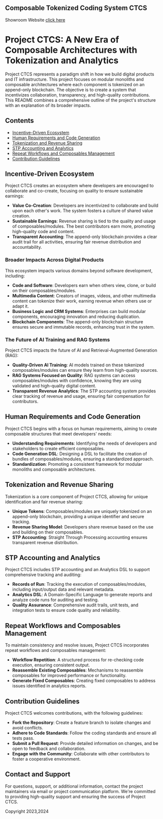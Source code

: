 ## Composable Tokenized Coding System CTCS

Showroom Website [click here](https://ctcs.ch)

# Project CTCS: A New Era of Composable Architectures with Tokenization and Analytics

Project CTCS represents a paradigm shift in how we build digital products and IT infrastructure. This project focuses on modular monoliths and composable architectures where each component is tokenized on an append-only blockchain. The objective is to create a system that incentivizes collaboration, transparency, and high-quality contributions. This README combines a comprehensive outline of the project's structure with an explanation of its broader impacts.

## Contents
- [Incentive-Driven Ecosystem](#incentive-driven-ecosystem)
- [Human Requirements and Code Generation](#human-requirements-and-code-generation)
- [Tokenization and Revenue Sharing](#tokenization-and-revenue-sharing)
- [STP Accounting and Analytics](#stp-accounting-and-analytics)
- [Repeat Workflows and Composables Management](#repeat-workflows-and-composables-management)
- [Contribution Guidelines](#contribution-guidelines)

## Incentive-Driven Ecosystem
Project CTCS creates an ecosystem where developers are encouraged to collaborate and co-create, focusing on quality to ensure sustainable earnings:

- **Value Co-Creation**: Developers are incentivized to collaborate and build upon each other's work. The system fosters a culture of shared value creation.
- **Sustainable Earnings**: Revenue sharing is tied to the quality and usage of composables/modules. The best contributors earn more, promoting high-quality code and content.
- **Transparent Accounting**: The append-only blockchain provides a clear audit trail for all activities, ensuring fair revenue distribution and accountability.

### Broader Impacts Across Digital Products
This ecosystem impacts various domains beyond software development, including:

- **Code and Software**: Developers earn when others view, clone, or build on their composables/modules.
- **Multimedia Content**: Creators of images, videos, and other multimedia content can tokenize their work, earning revenue when others use or adapt it.
- **Business Logic and CRM Systems**: Enterprises can build modular components, encouraging innovation and reducing duplication.
- **Blockchain Components**: The append-only blockchain structure ensures secure and immutable records, enhancing trust in the system.

### The Future of AI Training and RAG Systems
Project CTCS impacts the future of AI and Retrieval-Augmented Generation (RAG):

- **Quality-Driven AI Training**: AI models trained on these tokenized composables/modules can ensure they learn from high-quality sources.
- **RAG Systems Focused on Quality**: RAG systems can access composables/modules with confidence, knowing they are using validated and high-quality digital content.
- **Transparent Revenue Analytics**: The STP accounting system provides clear tracking of revenue and usage, ensuring fair compensation for contributors.

## Human Requirements and Code Generation
Project CTCS begins with a focus on human requirements, aiming to create composable structures that meet developers' needs:

- **Understanding Requirements**: Identifying the needs of developers and stakeholders to create efficient composables.
- **Code Generation DSL**: Designing a DSL to facilitate the creation of bundles of composables/modules, ensuring a standardized approach.
- **Standardization**: Promoting a consistent framework for modular monoliths and composable architectures.

## Tokenization and Revenue Sharing
Tokenization is a core component of Project CTCS, allowing for unique identification and fair revenue sharing:

- **Unique Tokens**: Composables/modules are uniquely tokenized on an append-only blockchain, providing a unique identifier and secure tracking.
- **Revenue Sharing Model**: Developers share revenue based on the use and building on their composables.
- **STP Accounting**: Straight Through Processing accounting ensures transparent revenue distribution.

## STP Accounting and Analytics
Project CTCS includes STP accounting and an Analytics DSL to support comprehensive tracking and auditing:

- **Records of Run**: Tracking the execution of composables/modules, including input/output data and relevant metadata.
- **Analytics DSL**: A Domain-Specific Language to generate reports and analyze code runs for auditing and testing.
- **Quality Assurance**: Comprehensive audit trails, unit tests, and integration tests to ensure code quality and reliability.

## Repeat Workflows and Composables Management
To maintain consistency and resolve issues, Project CTCS incorporates repeat workflows and composables management:

- **Workflow Repetition**: A structured process for re-checking code execution, ensuring consistent output.
- **Reassemble Existing Composables**: Mechanisms to reassemble composables for improved performance or functionality.
- **Generate Fixed Composables**: Creating fixed composables to address issues identified in analytics reports.

## Contribution Guidelines
Project CTCS welcomes contributions, with the following guidelines:

- **Fork the Repository**: Create a feature branch to isolate changes and avoid conflicts.
- **Adhere to Code Standards**: Follow the coding standards and ensure all tests pass.
- **Submit a Pull Request**: Provide detailed information on changes, and be open to feedback and collaboration.
- **Engage with the Community**: Collaborate with other contributors to foster a cooperative environment.

## Contact and Support
For questions, support, or additional information, contact the project maintainers via email or project communication platform. We're committed to providing high-quality support and ensuring the success of Project CTCS.


Copyright 2023,2024


